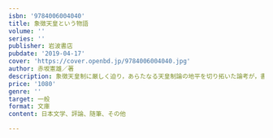 ```yaml
---
isbn: '9784006004040'
title: 象徴天皇という物語
volume: ''
series: ''
publisher: 岩波書店
pubdate: '2019-04-17'
cover: 'https://cover.openbd.jp/9784006004040.jpg'
author: 赤坂憲雄／著
description: 象徴天皇制に厳しく迫り，あらたなる天皇制論の地平を切り拓いた論考が，書き下ろしを加えて蘇る．
price: '1080'
genre: ''
target: 一般
format: 文庫
content: 日本文学、評論、随筆、その他

---
```

